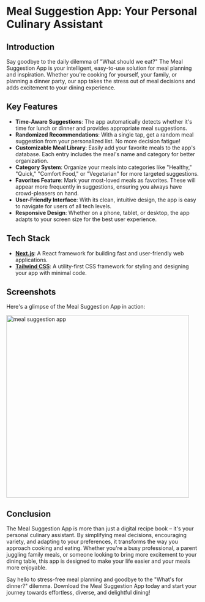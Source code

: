# Meal Suggestion App: Your Personal Culinary Assistant

## Introduction

Say goodbye to the daily dilemma of "What should we eat?" The Meal Suggestion App is your intelligent, easy-to-use solution for meal planning and inspiration. Whether you're cooking for yourself, your family, or planning a dinner party, our app takes the stress out of meal decisions and adds excitement to your dining experience.

## Key Features

- **Time-Aware Suggestions**: The app automatically detects whether it's time for lunch or dinner and provides appropriate meal suggestions.
- **Randomized Recommendations**: With a single tap, get a random meal suggestion from your personalized list. No more decision fatigue!
- **Customizable Meal Library**: Easily add your favorite meals to the app's database. Each entry includes the meal's name and category for better organization.
- **Category System**: Organize your meals into categories like "Healthy," "Quick," "Comfort Food," or "Vegetarian" for more targeted suggestions.
- **Favorites Feature**: Mark your most-loved meals as favorites. These will appear more frequently in suggestions, ensuring you always have crowd-pleasers on hand.
- **User-Friendly Interface**: With its clean, intuitive design, the app is easy to navigate for users of all tech levels.
- **Responsive Design**: Whether on a phone, tablet, or desktop, the app adapts to your screen size for the best user experience.

## Tech Stack

- **[Next.js](https://nextjs.org/)**: A React framework for building fast and user-friendly web applications.
- **[Tailwind CSS](https://tailwindcss.com/)**: A utility-first CSS framework for styling and designing your app with minimal code.

## Screenshots

Here's a glimpse of the Meal Suggestion App in action:


<img width="477" alt="meal suggestion app" src="https://github.com/user-attachments/assets/60110a67-dd7d-4589-8a93-c2f7d3002874">


## Conclusion

The Meal Suggestion App is more than just a digital recipe book – it's your personal culinary assistant. By simplifying meal decisions, encouraging variety, and adapting to your preferences, it transforms the way you approach cooking and eating. Whether you're a busy professional, a parent juggling family meals, or someone looking to bring more excitement to your dining table, this app is designed to make your life easier and your meals more enjoyable.

Say hello to stress-free meal planning and goodbye to the "What's for dinner?" dilemma. Download the Meal Suggestion App today and start your journey towards effortless, diverse, and delightful dining!
